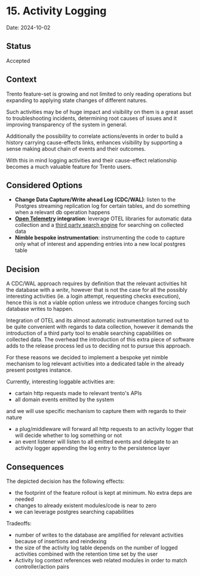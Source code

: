 # 15. Activity Logging

Date: 2024-10-02

## Status

Accepted

## Context

Trento feature-set is growing and not limited to only reading operations but expanding to applying state changes of different natures.

Such activities may be of huge impact and visibility on them is a great asset to troubleshooting incidents, determining root causes of issues and it improving transparency of the system in general.

Additionally the possibility to correlate actions/events in order to build a history carrying cause-effects links, enhances visibility by supporting a sense making about chain of events and their outcomes.

With this in mind logging activities and their cause-effect relationship becomes a much valuable feature for Trento users.

## Considered Options
- **Change Data Capture/Write ahead Log (CDC/WAL)**: listen to the Postgres streaming replication log for certain tables, and do something when a relevant db operation happens
- **[Open Telemetry](https://opentelemetry.io/) integration**: leverage OTEL libraries for automatic data collection and a [third party search engine](https://github.com/quickwit-oss/quickwit) for searching on collected data
- **Nimble bespoke instrumentation**: instrumenting the code to capture only what of interest and appending entries into a new local postgres table

## Decision

A CDC/WAL approach requires by definition that the relevant activities hit the database with a *write*, however that is not the case for all the possibly interesting activities (ie. a login attempt, requesting checks execution), hence this is not a viable option unless we introduce changes forcing such database writes to happen.

Integration of OTEL and its almost automatic instrumentation turned out to be quite convenient with regards to data collection, however it demands the introduction of a third party tool to enable searching capabilities on collected data.
The overhead the introduction of this extra piece of software adds to the release process led us to deciding not to pursue this approach.

For these reasons we decided to implement a bespoke yet nimble mechanism to log relevant activities into a dedicated table in the already present postgres instance.

Currently, interesting loggable activities are:
- cartain http requests made to relevant trento's APIs
- all domain events emitted by the system

and we will use specific mechanism to capture them with regards to their nature
- a plug/middleware will forward all http requests to an activity logger that will decide whether to log something or not
- an event listener will listen to all emitted events and delegate to an activity logger appending the log entry to the persistence layer

## Consequences

The depicted decision has the following effects:
- the footprint of the feature rollout is kept at minimum. No extra deps are needed
- changes to already existent modules/code is near to zero
- we can leverage postgres searching capabilities

Tradeoffs:
- number of writes to the database are amplified for relevant activities because of insertions and reindexing
- the size of the activity log table depends on the number of logged activities combined with the retention time set by the user
- Activity log context references web related modules in order to match controller/action pairs